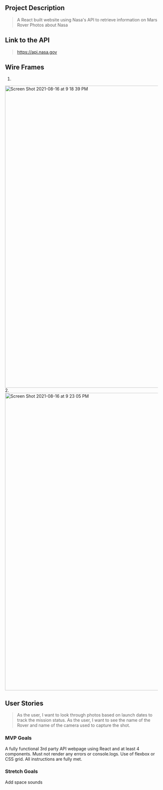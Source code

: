 ## Project Description 
> A React built website using Nasa's API to retrieve information on Mars Rover Photos about Nasa

## Link to the API 
> https://api.nasa.gov

## Wire Frames

1.
<img width="993" alt="Screen Shot 2021-08-16 at 9 18 39 PM" src="https://media.git.generalassemb.ly/user/37231/files/99ff4800-fed7-11eb-8ab6-4c84ca3fe8c8">
2.
<img width="978" alt="Screen Shot 2021-08-16 at 9 23 05 PM" src="https://media.git.generalassemb.ly/user/37231/files/42ada780-fed8-11eb-9f7a-cef56a351930">

## User Stories
> As the user, I want to look through photos based on launch dates to track the mission status.
>As the user, I want to see the name of the Rover and name of the camera used to capture the shot. 


### MVP Goals
 A fully functional 3rd party API webpage using React and at least 4 components. 
Must not render any errors or console.logs.
Use of flexbox or CSS grid.
All instructions are fully met.


### Stretch Goals
Add space sounds 
